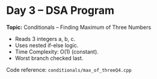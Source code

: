 # Day 3 – DSA Program
**Topic:** Conditionals – Finding Maximum of Three Numbers

- Reads 3 integers a, b, c.
- Uses nested if-else logic.
- Time Complexity: O(1) (constant).
- Worst branch checked last.

Code reference: `conditionals/max_of_threeQ4.cpp`